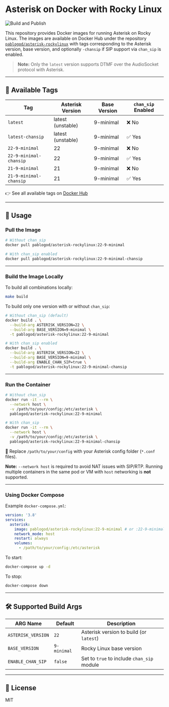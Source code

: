 # Asterisk on Docker with Rocky Linux

![Build and Publish](https://github.com/pablodz/asterisk-rockylinux/actions/workflows/docker-publish.yml/badge.svg)

This repository provides Docker images for running Asterisk on Rocky Linux. The images are available on Docker Hub under the repository [`pablogod/asterisk-rockylinux`](https://hub.docker.com/r/pablogod/asterisk-rockylinux) with tags corresponding to the Asterisk version, base version, and optionally `-chansip` if SIP support via `chan_sip` is enabled.

> **Note:** Only the `latest` version supports DTMF over the AudioSocket protocol with Asterisk.

---

## 🐳 Available Tags

| Tag                                           | Asterisk Version | Base Version | `chan_sip` Enabled |
|-----------------------------------------------|------------------|--------------|---------------------|
| `latest`                                      | latest (unstable) | 9-minimal   | ❌ No               |
| `latest-chansip`                              | latest (unstable) | 9-minimal   | ✅ Yes              |
| `22-9-minimal`                                | 22               | 9-minimal   | ❌ No               |
| `22-9-minimal-chansip`                        | 22               | 9-minimal   | ✅ Yes              |
| `21-9-minimal`                                | 21               | 9-minimal   | ❌ No               |
| `21-9-minimal-chansip`                        | 21               | 9-minimal   | ✅ Yes              |

👉 See all available tags on [Docker Hub](https://hub.docker.com/r/pablogod/asterisk-rockylinux/tags)

---

## 🚀 Usage

### Pull the Image

```bash
# Without chan_sip
docker pull pablogod/asterisk-rockylinux:22-9-minimal

# With chan_sip enabled
docker pull pablogod/asterisk-rockylinux:22-9-minimal-chansip
```

---

### Build the Image Locally

To build all combinations locally:

```bash
make build
```

To build only one version with or without `chan_sip`:

```bash
# Without chan_sip (default)
docker build . \
  --build-arg ASTERISK_VERSION=22 \
  --build-arg BASE_VERSION=9-minimal \
  -t pablogod/asterisk-rockylinux:22-9-minimal

# With chan_sip enabled
docker build . \
  --build-arg ASTERISK_VERSION=22 \
  --build-arg BASE_VERSION=9-minimal \
  --build-arg ENABLE_CHAN_SIP=true \
  -t pablogod/asterisk-rockylinux:22-9-minimal-chansip
```

---

### Run the Container

```bash
# Without chan_sip
docker run -it --rm \
  --network host \
  -v /path/to/your/config:/etc/asterisk \
  pablogod/asterisk-rockylinux:22-9-minimal

# With chan_sip
docker run -it --rm \
  --network host \
  -v /path/to/your/config:/etc/asterisk \
  pablogod/asterisk-rockylinux:22-9-minimal-chansip
```

📌 Replace `/path/to/your/config` with your Asterisk config folder (`*.conf` files).

**Note:** `--network host` is required to avoid NAT issues with SIP/RTP. Running multiple containers in the same pod or VM with `host` networking is **not** supported.

---

### Using Docker Compose

Example `docker-compose.yml`:

```yaml
version: '3.8'
services:
  asterisk:
    image: pablogod/asterisk-rockylinux:22-9-minimal # or :22-9-minimal-chansip
    network_mode: host
    restart: always
    volumes:
      - /path/to/your/config:/etc/asterisk
```

To start:

```bash
docker-compose up -d
```

To stop:

```bash
docker-compose down
```

---

## 🛠️ Supported Build Args

| ARG Name         | Default     | Description                                  |
|------------------|-------------|----------------------------------------------|
| `ASTERISK_VERSION` | `22`        | Asterisk version to build (or `latest`)      |
| `BASE_VERSION`     | `9-minimal` | Rocky Linux base version                     |
| `ENABLE_CHAN_SIP`  | `false`     | Set to `true` to include `chan_sip` module   |

---

## 📎 License

MIT
